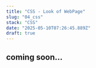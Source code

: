 ```yaml
---
title: "CSS - Look of WebPage"
slug: "04_css"
stack: "CSS"
date: "2025-05-10T07:26:45.889Z"
draft: true
---
```



## coming soon...